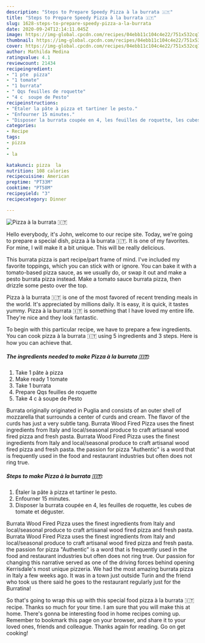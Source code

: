 ```yaml
---
description: "Steps to Prepare Speedy Pizza à la burrata 🇮🇹"
title: "Steps to Prepare Speedy Pizza à la burrata 🇮🇹"
slug: 1628-steps-to-prepare-speedy-pizza-a-la-burrata
date: 2020-09-24T12:14:11.045Z
image: https://img-global.cpcdn.com/recipes/04ebb11c104c4e22/751x532cq70/pizza-a-la-burrata-🇮🇹-photo-principale-de-la-recette.jpg
thumbnail: https://img-global.cpcdn.com/recipes/04ebb11c104c4e22/751x532cq70/pizza-a-la-burrata-🇮🇹-photo-principale-de-la-recette.jpg
cover: https://img-global.cpcdn.com/recipes/04ebb11c104c4e22/751x532cq70/pizza-a-la-burrata-🇮🇹-photo-principale-de-la-recette.jpg
author: Mathilda Medina
ratingvalue: 4.1
reviewcount: 21434
recipeingredient:
- "1 pte  pizza"
- "1 tomate"
- "1 burrata"
- " Qqs feuilles de roquette"
- "4 c  soupe de Pesto"
recipeinstructions:
- "Étaler la pâte à pizza et tartiner le pesto."
- "Enfourner 15 minutes."
- "Disposer la burrata coupée en 4, les feuilles de roquette, les cubes de tomate et déguster."
categories:
- Recipe
tags:
- pizza
- 
- la

katakunci: pizza  la 
nutrition: 108 calories
recipecuisine: American
preptime: "PT33M"
cooktime: "PT58M"
recipeyield: "3"
recipecategory: Dinner

---
```



![Pizza à la burrata 🇮🇹](https://img-global.cpcdn.com/recipes/04ebb11c104c4e22/751x532cq70/pizza-a-la-burrata-🇮🇹-photo-principale-de-la-recette.jpg)

Hello everybody, it's John, welcome to our recipe site. Today, we're going to prepare a special dish, pizza à la burrata 🇮🇹. It is one of my favorites. For mine, I will make it a bit unique. This will be really delicious.

This burrata pizza is part recipe/part frame of mind. I&#39;ve included my favorite toppings, which you can stick with or ignore. You can bake it with a tomato-based pizza sauce, as we usually do, or swap it out and make a pesto burrata pizza instead. Make a tomato sauce burrata pizza, then drizzle some pesto over the top.

Pizza à la burrata 🇮🇹 is one of the most favored of recent trending meals in the world. It's appreciated by millions daily. It is easy, it is quick, it tastes yummy. Pizza à la burrata 🇮🇹 is something that I have loved my entire life. They're nice and they look fantastic.


To begin with this particular recipe, we have to prepare a few ingredients. You can cook pizza à la burrata 🇮🇹 using 5 ingredients and 3 steps. Here is how you can achieve that.

<!--inarticleads1-->

##### The ingredients needed to make Pizza à la burrata 🇮🇹:

1. Take 1 pâte à pizza
1. Make ready 1 tomate
1. Take 1 burrata
1. Prepare  Qqs feuilles de roquette
1. Take 4 c à soupe de Pesto


Burrata originally originated in Puglia and consists of an outer shell of mozzarella that surrounds a center of curds and cream. The flavor of the curds has just a very subtle tang. Burrata Wood Fired Pizza uses the finest ingredients from Italy and local/seasonal produce to craft artisanal wood fired pizza and fresh pasta. Burrata Wood Fired Pizza uses the finest ingredients from Italy and local/seasonal produce to craft artisanal wood fired pizza and fresh pasta. the passion for pizza &#34;Authentic&#34; is a word that is frequently used in the food and restaurant industries but often does not ring true. 

<!--inarticleads2-->

##### Steps to make Pizza à la burrata 🇮🇹:

1. Étaler la pâte à pizza et tartiner le pesto.
1. Enfourner 15 minutes.
1. Disposer la burrata coupée en 4, les feuilles de roquette, les cubes de tomate et déguster.


Burrata Wood Fired Pizza uses the finest ingredients from Italy and local/seasonal produce to craft artisanal wood fired pizza and fresh pasta. Burrata Wood Fired Pizza uses the finest ingredients from Italy and local/seasonal produce to craft artisanal wood fired pizza and fresh pasta. the passion for pizza &#34;Authentic&#34; is a word that is frequently used in the food and restaurant industries but often does not ring true. Our passion for changing this narrative served as one of the driving forces behind opening Kerrisdale&#39;s most unique pizzeria. We had the most amazing burrata pizza in Italy a few weeks ago. It was in a town just outside Turin and the friend who took us there said he goes to the restaurant regularly just for the Burratina! 

So that's going to wrap this up with this special food pizza à la burrata 🇮🇹 recipe. Thanks so much for your time. I am sure that you will make this at home. There's gonna be interesting food in home recipes coming up. Remember to bookmark this page on your browser, and share it to your loved ones, friends and colleague. Thanks again for reading. Go on get cooking!
